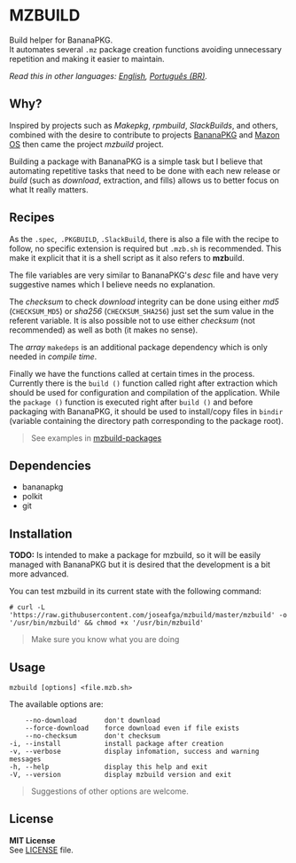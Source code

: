 MZBUILD
==========
Build helper for BananaPKG.  
It automates several `.mz` package creation functions avoiding unnecessary repetition and making it easier to maintain.

*Read this in other languages: [English](README.md), [Português (BR)](README.pt-BR.md).*

Why?
----------
Inspired by projects such as *Makepkg*, *rpmbuild*, *SlackBuilds*, and others, combined with the desire to contribute to projects [BananaPKG](https://bananapkg.github.io/) and [Mazon OS](https://github.com/mazonos/) then came the project *mzbuild* project.

Building a package with BananaPKG is a simple task but I believe that automating repetitive tasks that need to be done with each new release or *build* (such as *download*, extraction, and fills) allows us to better focus on what It really matters.

Recipes
----------
As the `.spec`,` .PKGBUILD`, `.SlackBuild`, there is also a file with the recipe to follow, no specific extension is required but `.mzb.sh` is recommended. This make it explicit that it is a shell script as it also refers to **mzb**uild.

The file variables are very similar to BananaPKG's *desc* file and have very suggestive names which I believe needs no explanation.

The *checksum* to check *download* integrity can be done using either *md5* (`CHECKSUM_MD5`) or *sha256* (`CHECKSUM_SHA256`) just set the sum value in the referent variable. It is also possible not to use either *checksum* (not recommended) as well as both (it makes no sense).

The *array* `makedeps` is an additional package dependency which is only needed in *compile time*.

Finally we have the functions called at certain times in the process. Currently there is the `build ()` function called right after extraction which should be used for configuration and compilation of the application. While the `package ()` function is executed right after `build ()` and before packaging with BananaPKG, it should be used to install/copy files in `bindir` (variable containing the directory path corresponding to the package root).

> See examples in [mzbuild-packages](https://github.com/joseafga/mzbuild-packages)

Dependencies
----------
- bananapkg
- polkit
- git

Installation
----------
**TODO:** Is intended to make a package for mzbuild, so it will be easily managed with BananaPKG but it is desired that the development is a bit more advanced.

You can test mzbuild in its current state with the following command:

    # curl -L 'https://raw.githubusercontent.com/joseafga/mzbuild/master/mzbuild' -o '/usr/bin/mzbuild' && chmod +x '/usr/bin/mzbuild'

> Make sure you know what you are doing

Usage
------
    mzbuild [options] <file.mzb.sh>

The available options are:

        --no-download       don't download
        --force-download    force download even if file exists
        --no-checksum       don't checksum
    -i, --install           install package after creation
    -v, --verbose           display infomation, success and warning messages
    -h, --help              display this help and exit
    -V, --version           display mzbuild version and exit

> Suggestions of other options are welcome.

License
------
**MIT License**  
See [LICENSE](LICENSE) file.
